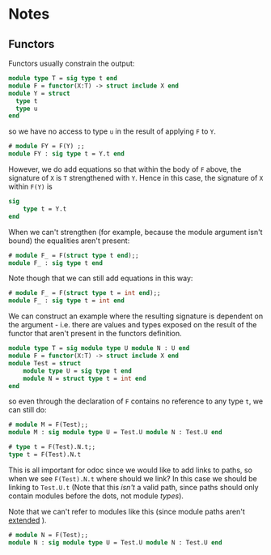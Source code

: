 Notes
=====

Functors
--------

Functors usually constrain the output:

```ocaml env=e1
module type T = sig type t end
module F = functor(X:T) -> struct include X end
module Y = struct
  type t
  type u
end
```

so we have no access to type `u` in the result of applying
`F` to `Y`.

```ocaml env=e1
# module FY = F(Y) ;;
module FY : sig type t = Y.t end
```

However, we do add equations so that within the body of
`F` above, the signature of `X` is `T` strengthened with
`Y`. Hence in this case, the signature of `X` within `F(Y)`
is

```ocaml skip
sig
    type t = Y.t
end
```

When we can't strengthen (for example, because the module
argument isn't bound) the equalities aren't present:

```ocaml env=e1
# module F_ = F(struct type t end);;
module F_ : sig type t end
```

Note though that we can still add equations in this way:

```ocaml env=e1
# module F_ = F(struct type t = int end);;
module F_ : sig type t = int end
```

We can construct an example where the resulting signature is dependent on the argument - i.e. there are values and types
exposed on the result of the functor that aren't present in 
the functors definition.

```ocaml env=e1
module type T = sig module type U module N : U end
module F = functor(X:T) -> struct include X end
module Test = struct
    module type U = sig type t end
    module N = struct type t = int end
end
```

so even through the declaration of `F` contains no reference to
any type `t`, we can still do:

```ocaml env=e1
# module M = F(Test);;
module M : sig module type U = Test.U module N : Test.U end
```

```ocaml env=e1
# type t = F(Test).N.t;;
type t = F(Test).N.t
```

This is all important for odoc since we would like to add links to
paths, so when we see `F(Test).N.t` where should we link? In this
case we should be linking to `Test.U.t` (Note that this _isn't_ a
valid path, since paths should only contain modules before the 
dots, not module _types_).

Note that we can't refer to modules like this (since module paths
aren't [extended](https://caml.inria.fr/pub/docs/manual-ocaml/names.html#extended-module-path) ).

```ocaml env=e1
# module N = F(Test);;
module N : sig module type U = Test.U module N : Test.U end
```



